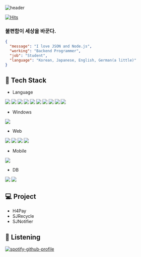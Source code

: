 ![header](https://capsule-render.vercel.app/api?type=waving&color=b9d3ef&text=BrainInAVet&fontColor=24405e&height=200&animation=fadeIn)

[![Hits](https://hits.seeyoufarm.com/api/count/incr/badge.svg?url=https%3A%2F%2Fgithub.com%2Ffhalfkg&count_bg=%2379C83D&title_bg=%23555555&icon=github.svg&icon_color=%23E7E7E7&title=hits&edge_flat=false)](https://github.com/fhalfkg)

### 불편함이 세상을 바꾼다.

```json
{
  "message": "I love JSON and Node.js",
  "working": "Backend Programmer",
  "job": "Student",
  "language": "Korean, Japanese, English, German(a little)"
}
```

## 🧰 Tech Stack
- Language

<a href="https://www.iso.org/standard/74528.html"><img src="https://img.shields.io/badge/C-a8b9cc?style=for-the-badge&logo=C&logoColor=333"/></a>
<a href="https://learn.microsoft.com/en-us/dotnet/csharp"><img src="https://img.shields.io/badge/C%23-239120?style=for-the-badge&logo=Csharp&logoColor=white"/></a>
<a href="https://html.spec.whatwg.org/multipage"><img src="https://img.shields.io/badge/HTML5-e34f26?style=for-the-badge&logo=HTML5&logoColor=white"/></a>
<a href="https://www.w3.org/TR/css-2023"><img src="https://img.shields.io/badge/CSS3-1572b6?style=for-the-badge&logo=CSS3&logoColor=white"/></a>
<a href="https://ecma-international.org/publications-and-standards/standards/ecma-262"><img src="https://img.shields.io/badge/JavaScript-f7df1e?style=for-the-badge&logo=JavaScript&logoColor=black"/></a>
<a href="https://www.typescriptlang.org"><img src="https://img.shields.io/badge/TypeScript-3178c6?style=for-the-badge&logo=TypeScript&logoColor=white"/></a>
<a href="https://openjdk.org"><img src="https://img.shields.io/badge/Java-437291?style=for-the-badge&logo=OpenJDK&logoColor=white"/></a>
<a href="https://kotlinlang.org"><img src="https://img.shields.io/badge/Kotlin-7f52ff?style=for-the-badge&logo=Kotlin&logoColor=white"/></a>
<a href="https://developer.apple.com/swift"><img src="https://img.shields.io/badge/Swift-fa7343?style=for-the-badge&logo=Swift&logoColor=white"/></a>
<a href="https://dart.dev"><img src="https://img.shields.io/badge/Dart-0175c2?style=for-the-badge&logo=Dart&logoColor=white"/></a>

- Windows

<a href="https://dotnet.microsoft.com"><img src="https://img.shields.io/badge/.NET-512bd4?style=for-the-badge&logo=dotnet&logoColor=white"/></a>

- Web

<a href="https://nodejs.org"><img src="https://img.shields.io/badge/Node.js-339933?style=for-the-badge&logo=Node.js&logoColor=white"/></a>
<a href="https://expressjs.com"><img src="https://img.shields.io/badge/Express-000000?style=for-the-badge&logo=Express&logoColor=white"/></a>
<a href="https://vuejs.org"><img src="https://img.shields.io/badge/Vue.js-4fc08d?style=for-the-badge&logo=Vue.js&logoColor=white"/></a>
<a href="https://spring.io/projects/spring-boot"><img src="https://img.shields.io/badge/Spring Boot-6db33f?style=for-the-badge&logo=Spring%20Boot&logoColor=white"/></a>

- Mobile

<a href="https://flutter.dev"><img src="https://img.shields.io/badge/Flutter-02569b?style=for-the-badge&logo=Flutter&logoColor=white"/></a>

- DB

<a href="https://www.mysql.com"><img src="https://img.shields.io/badge/MySQL-4479a1?style=for-the-badge&logo=MySQL&logoColor=white"/></a>
<a href="https://www.mongodb.com"><img src="https://img.shields.io/badge/MongoDB-47a248?style=for-the-badge&logo=MongoDB&logoColor=white"/></a>

## 💻 Project
- H4Pay
- SJRecycle
- SJNotifier

## 🎵 Listening
[![spotify-github-profile](https://spotify-github-profile.vercel.app/api/view?uid=fj5voxedvb6v6y0kxdtzqsbp6&cover_image=true&theme=default&show_offline=true&background_color=121212&interchange=true)](https://github.com/kittinan/spotify-github-profile)
